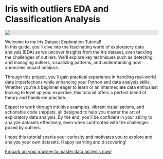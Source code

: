 <h1>Iris with outliers EDA and Classification Analysis</h1>
</code>
<img style="display: block;-webkit-user-select: none;margin: auto;background-color: hsl(0, 0%, 90%);transition: background-color 300ms;" src="https://t4.ftcdn.net/jpg/08/68/82/65/360_F_868826574_cFsv8j9N1GsauGtCoXtkXXBgHfLXlOdP.jpg">

Welcome to my Iris Dataset Exploration Tutorial!  
In this guide, you'll dive into the fascinating world of exploratory data analysis (EDA) as we uncover insights from the Iris dataset, even tackling the challenges of outliers. We'll explore key techniques such as detecting and managing outliers, visualizing patterns, and understanding how anomalies impact analysis.

Through this project, you'll gain practical experience in handling real-world data imperfections while enhancing your Python and data analysis skills. Whether you're a beginner eager to learn or an intermediate data enthusiast looking to level up your expertise, this tutorial offers a perfect blend of theory and hands-on practice.

Expect to work through intuitive examples, vibrant visualizations, and actionable code snippets, all designed to help you master the art of exploratory data analysis. By the end, you'll be confident in your ability to analyze datasets effectively, even when confronted with the challenges posed by outliers.

I hope this tutorial sparks your curiosity and motivates you to explore and analyze your own datasets. Happy learning and discovering!

[Embark on your journey to master data analysis now!](https://github.com/mehrsa1997/Iris_with_outliers_eda/blob/main/iris-with-outliers-eda.ipynb)
